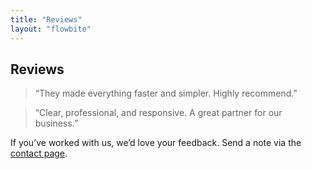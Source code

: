 ```yaml
---
title: "Reviews"
layout: "flowbite"
---
```


## Reviews

> “They made everything faster and simpler. Highly recommend.”

> “Clear, professional, and responsive. A great partner for our business.”

If you’ve worked with us, we’d love your feedback. Send a note via the [contact page](/contact).
